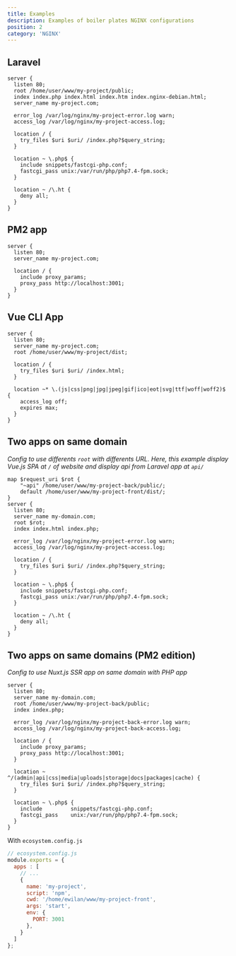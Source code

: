 ```yaml
---
title: Examples
description: Examples of boiler plates NGINX configurations
position: 2
category: 'NGINX'
---
```


## Laravel

```nginx
server {
  listen 80;
  root /home/user/www/my-project/public;
  index index.php index.html index.htm index.nginx-debian.html;
  server_name my-project.com;

  error_log /var/log/nginx/my-project-error.log warn;
  access_log /var/log/nginx/my-project-access.log;

  location / {
    try_files $uri $uri/ /index.php?$query_string;
  }

  location ~ \.php$ {
    include snippets/fastcgi-php.conf;
    fastcgi_pass unix:/var/run/php/php7.4-fpm.sock;
  }

  location ~ /\.ht {
    deny all;
  }
}
```

## PM2 app

```nginx
server {
  listen 80;
  server_name my-project.com;

  location / {
    include proxy_params;
    proxy_pass http://localhost:3001;
  }
}
```

## Vue CLI App

```nginx
server {
  listen 80;
  server_name my-project.com;
  root /home/user/www/my-project/dist;

  location / {
    try_files $uri $uri/ /index.html;
  }

  location ~* \.(js|css|png|jpg|jpeg|gif|ico|eot|svg|ttf|woff|woff2)$ {
    access_log off;
    expires max;
  }
}
```

## Two apps on same domain

*Config to use differents `root` with differents URL. Here, this example display Vue.js SPA at `/` of website and display api from Laravel app at `api/`*

```nginx
map $request_uri $rot {
    "~api" /home/user/www/my-project-back/public/;
    default /home/user/www/my-project-front/dist/;
}
server {
  listen 80;
  server_name my-domain.com;
  root $rot;
  index index.html index.php;

  error_log /var/log/nginx/my-project-error.log warn;
  access_log /var/log/nginx/my-project-access.log;

  location / {
    try_files $uri $uri/ /index.php?$query_string;
  }

  location ~ \.php$ {
    include snippets/fastcgi-php.conf;
    fastcgi_pass unix:/var/run/php/php7.4-fpm.sock;
  }

  location ~ /\.ht {
    deny all;
  }
}
```

## Two apps on same domains (PM2 edition)

*Config to use Nuxt.js SSR app on same domain with PHP app*

```nginx
server {
  listen 80;
  server_name my-domain.com;
  root /home/user/www/my-project-back/public;
  index index.php;

  error_log /var/log/nginx/my-project-back-error.log warn;
  access_log /var/log/nginx/my-project-back-access.log;

  location / {
    include proxy_params;
    proxy_pass http://localhost:3001;
  }

  location ~ ^/(admin|api|css|media|uploads|storage|docs|packages|cache) {
    try_files $uri $uri/ /index.php?$query_string;
  }

  location ~ \.php$ {
    include         snippets/fastcgi-php.conf;
    fastcgi_pass    unix:/var/run/php/php7.4-fpm.sock;
  }
}
```

With `ecosystem.config.js`

```js
// ecosystem.config.js
module.exports = {
  apps : [
    // ...
    {
      name: 'my-project',
      script: 'npm',
      cwd: '/home/ewilan/www/my-project-front',
      args: 'start',
      env: {
        PORT: 3001
      },
    }
  ]
};
```
